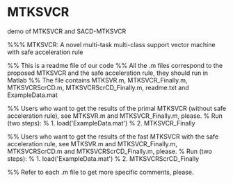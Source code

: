 # MTKSVCR
demo of MTKSVCR and SACD-MTKSVCR

%%% MTKSVCR: A novel multi-task multi-class support vector machine with safe acceleration rule

%% This is a readme file of our code
%% All the .m files correspond to the proposed MTKSVCR and the safe acceleration rule, they should run in Matlab
%% The file contains MTKSVR.m, MTKSVCR_Finally.m, MTKSVCRScrCD.m, MTKSVCRScrCD_Finally.m, readme.txt and ExampleData.mat

%% Users who want to get the results of the primal MTKSVCR (without safe acceleration rule), see MTKSVR.m and MTKSVCR_Finally.m, please.
%    Run (two steps):
%            1. load('ExampleData.mat')
%            2. MTKSVCR_Finally

%% Users who want to get the results of the fast MTKSVCR with the safe acceleration rule, see MTKSVR.m and MTKSVCR_Finally.m, MTKSVCRScrCD.m and MTKSVCRScrCD_Finally.m, please.
% Run (two steps):
%           1. load('ExampleData.mat')
%           2. MTKSVCRScrCD_Finally

%% Refer to each .m file to get more specific comments, please. 
